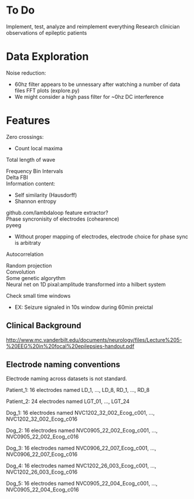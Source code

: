 To Do
=====

Implement, test, analyze and reimplement everything
Research clinician observations of epileptic patients

Data Exploration
================

Noise reduction:

  * 60hz filter appears to be unnessary after watching a number of data files FFT plots (explore.py)
  * We might consider a high pass filter for ~0hz DC interference

Features
========

Zero crossings:

  * Count local maxima

Total length of wave  

Frequency Bin Intervals  
Delta FBI  
Information content:

  * Self similarity (Hausdorff)
  * Shannon entropy  

github.com/lambdaloop feature extractor?  
Phase syncronisity of electrodes (cohearence)  
pyeeg  

  * Without proper mapping of electrodes, electrode choice for phase sync is arbitraty

Autocorrelation  

Random projection  
Convolution  
Some genetic algorythm  
Neural net on 1D pixal:amplitude transformed into a hilbert system

Check small time windows  
  * EX: Seizure signaled in 10s window during 60min preictal




Clinical Background
-------------------

http://www.mc.vanderbilt.edu/documents/neurology/files/Lecture%205-%20EEG%20in%20focal%20epilepsies-handout.pdf

Electrode naming conventions
----------------------------

Electrode naming across datasets is not standard.

Patient_1: 16 electrodes named LD_1, ..., LD_8, RD_1, ..., RD_8

Patient_2: 24 electrodes named LGT_01, ..., LGT_24

Dog_1: 16 electrodes named NVC1202_32_002_Ecog_c001, ..., NVC1202_32_002_Ecog_c016

Dog_2: 16 electrodes named NVC0905_22_002_Ecog_c001, ..., NVC0905_22_002_Ecog_c016

Dog_3: 16 electrodes named NVC0906_22_007_Ecog_c001, ..., NVC0906_22_007_Ecog_c016

Dog_4: 16 electrodes named NVC1202_26_003_Ecog_c001, ..., NVC1202_26_003_Ecog_c016

Dog_5: 16 electrodes named NVC0905_22_004_Ecog_c001, ..., NVC0905_22_004_Ecog_c016
